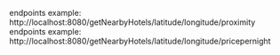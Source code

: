 


endpoints example: http://localhost:8080/getNearbyHotels/latitude/longitude/proximity
endpoints example: http://localhost:8080/getNearbyHotels/latitude/longitude/pricepernight